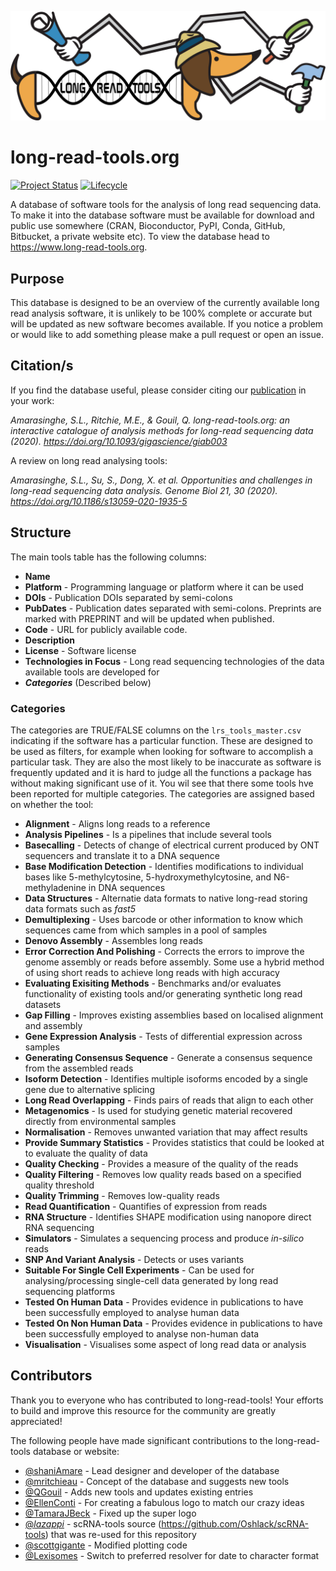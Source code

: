 ![long-read-tools.org](docs/img/Logo.png)

# long-read-tools.org

[![Project Status](http://www.repostatus.org/badges/latest/active.svg)](http://www.repostatus.org/#active)
[![Lifecycle](https://img.shields.io/badge/lifecycle-stable-brightgreen.svg)](https://www.tidyverse.org/lifecycle/#stable)

A database of software tools for the analysis of long read sequencing data. To
make it into the database software must be available for download and public use
somewhere (CRAN, Bioconductor, PyPI, Conda, GitHub, Bitbucket, a private website
etc). To view the database head to https://www.long-read-tools.org.

## Purpose

This database is designed to be an overview of the currently available long read
analysis software, it is unlikely to be 100% complete or accurate but will be
updated as new software becomes available. If you notice a problem or would like
to add something please make a pull request or open an issue.

## Citation/s

If you find the database useful, please consider citing our [publication](https://doi.org/10.1093/gigascience/giab003) in your work:

*Amarasinghe, S.L., Ritchie, M.E., & Gouil, Q. long-read-tools.org: an interactive catalogue of analysis methods for long-read sequencing data (2020). https://doi.org/10.1093/gigascience/giab003*

A review on long read analysing tools:

*Amarasinghe, S.L., Su, S., Dong, X. et al. Opportunities and challenges in long-read sequencing data analysis. Genome Biol 21, 30 (2020). https://doi.org/10.1186/s13059-020-1935-5*

## Structure

The main tools table has the following columns:

* **Name**
* **Platform** - Programming language or platform where it can be used
* **DOIs** - Publication DOIs separated by semi-colons
* **PubDates** - Publication dates separated with semi-colons. Preprints are
  marked with PREPRINT and will be updated when published.
* **Code** - URL for publicly available code.
* **Description**
* **License** - Software license
* **Technologies in Focus** - Long read sequencing technologies of the 
data available tools are developed for 
* ***Categories*** (Described below)

### Categories

The categories are TRUE/FALSE columns on the `lrs_tools_master.csv` indicating if the software has a
particular function. These are designed to be used as filters, for example when
looking for software to accomplish a particular task. They are also the most
likely to be inaccurate as software is frequently updated and it is hard to
judge all the functions a package has without making significant use of it. You wil see that there 
some tools hve been reported for multiple categories. The
categories are assigned based on whether the tool:
* **Alignment** -  Aligns long reads to a reference
* **Analysis Pipelines** - Is a pipelines that include several tools
* **Basecalling** -  Detects of change of electrical current produced by ONT sequencers and translate it to a DNA sequence
* **Base Modification Detection** - Identifies modifications to individual bases like 5-methylcytosine, 5-hydroxymethylcytosine, and N6-methyladenine in DNA sequences
* **Data Structures** - Alternatie data formats to native long-read storing data formats such as *fast5*
* **Demultiplexing** - Uses barcode or other information to know which sequences came from which samples in a pool of samples
* **Denovo Assembly** - Assembles long reads
* **Error Correction And Polishing** - Corrects the errors to improve the genome assembly or reads before assembly. Some use a hybrid method of using short reads to achieve long reads with high accuracy
* **Evaluating Exisiting Methods** - Benchmarks and/or evaluates functionality of existing tools and/or generating synthetic long read datasets
* **Gap Filling** - Improves existing assemblies based on localised alignment and assembly
* **Gene Expression Analysis** - Tests of differential expression across samples
* **Generating Consensus Sequence** - Generate a consensus sequence from the assembled reads
* **Isoform Detection** - Identifies multiple isoforms encoded by a single gene due to alternative splicing
* **Long Read Overlapping** - Finds pairs of reads that align to each other
* **Metagenomics** - Is used for studying genetic material recovered directly from environmental samples
* **Normalisation** - Removes unwanted variation that may affect results
* **Provide Summary Statistics** - Provides statistics that could be looked at to evaluate the quality of data
* **Quality Checking** - Provides a measure of the quality of the reads
* **Quality Filtering** - Removes low quality reads based on a specified quality threshold
* **Quality Trimming** - Removes low-quality reads
* **Read Quantification** - Quantifies of expression from reads
* **RNA Structure** - Identifies SHAPE modification using nanopore direct RNA sequencing
* **Simulators** - Simulates a sequencing process and produce <i>in-silico</i> reads
* **SNP And Variant Analysis** - Detects or uses variants
* **Suitable For Single Cell Experiments** - Can be used for analysing/processing single-cell data generated by long read sequencing platforms
* **Tested On Human Data** - Provides evidence in publications to have been successfully employed to analyse human data
* **Tested On Non Human Data** - Provides evidence in publications to have been successfully employed to analyse non-human data
* **Visualisation** - Visualises some aspect of long read data or analysis

## Contributors

Thank you to everyone who has contributed to long-read-tools! Your efforts to build
and improve this resource for the community are greatly appreciated!

The following people have made significant contributions to the long-read-tools
database or website:
* [@shaniAmare](https://github.com/shaniAmare) -  Lead designer and developer of the database
* [@mritchieau](https://github.com/mritchie) - Concept of the database and 
suggests new tools
* [@QGouil](https://github.com/QGouil) - Adds new tools and updates existing entries 
* [@EllenConti](https://www.ellenconti.com/about) - For creating a fabulous logo to match our crazy ideas
* [@TamaraJBeck](https://twitter.com/TamaraJBeck?s=20) - Fixed up the super logo
* [@_lazappi_](https://github.com/lazappi) - scRNA-tools source (https://github.com/Oshlack/scRNA-tools) that was re-used for this repository
* [@scottgigante](https://github.com/scottgigante) - Modified plotting code
* [@Lexisomes](https://github.com/alexiswl) - Switch to preferred
  resolver for date to character format
